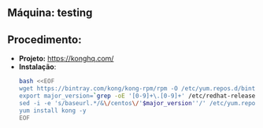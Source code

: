 Máquina: testing
----------------

Procedimento:
-------------

* **Projeto:** https://konghq.com/
* **Instalação**:
  ```bash
  bash <<EOF
  wget https://bintray.com/kong/kong-rpm/rpm -O /etc/yum.repos.d/bintray-kong-kong-rpm.repo
  export major_version=`grep -oE '[0-9]+\.[0-9]+' /etc/redhat-release | cut -d "." -f1`
  sed -i -e 's/baseurl.*/&\/centos\/'$major_version''/' /etc/yum.repos.d/bintray-kong-kong-rpm.repo
  yum install kong -y
  EOF
  ```
